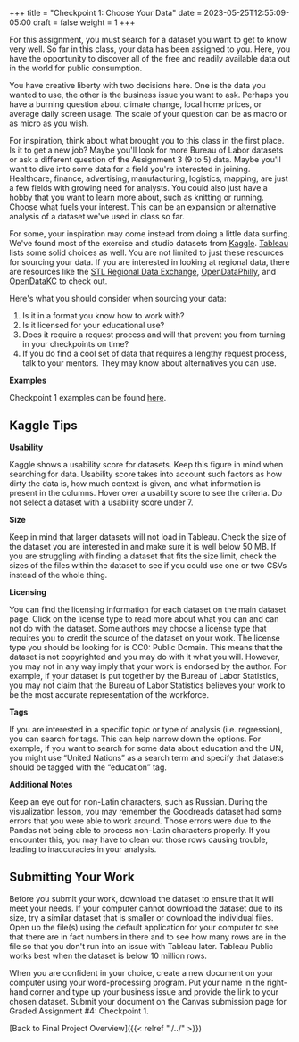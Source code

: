 +++
title = "Checkpoint 1: Choose Your Data"
date = 2023-05-25T12:55:09-05:00
draft = false
weight = 1
+++

For this assignment, you must search for a dataset you want to get to know very well. So 
far in this class, your data has been assigned to you. Here, you have the opportunity to 
discover all of the free and readily available data out in the world for public consumption. 

You have creative liberty with two decisions here. One is the data you wanted to use, the 
other is the business issue you want to ask. Perhaps you have a burning question about 
climate change, local home prices, or average daily screen usage. The scale of your 
question can be as macro or as micro as you wish. 

For inspiration, think about what brought you to this class in the first place. Is it to 
get a new job? Maybe you'll look for more Bureau of Labor datasets or ask a different 
question of the Assignment 3 (9 to 5) data. Maybe you'll want to dive into some data for 
a field you're interested in joining. Healthcare, finance, advertising, manufacturing, 
logistics, mapping, are just a few fields with growing need for analysts. You could also 
just have a hobby that you want to learn more about, such as knitting or running. Choose 
what fuels your interest. This can be an expansion or alternative analysis of a dataset 
we've used in class so far.

For some, your inspiration may come instead from doing a little data surfing. We've found most 
of the exercise and studio datasets from [Kaggle](https://www.kaggle.com/datasets). 
[Tableau](https://public.tableau.com/en-us/s/resources?qt-overview_resources=1#qt-overview_resources) 
lists some solid choices as well. You are not limited to just these resources for sourcing 
your data. If you are interested in looking at regional data, there are resources like the 
[STL Regional Data Exchange](https://rdx.stldata.org/search/type/dataset), 
[OpenDataPhilly](https://www.opendataphilly.org/organization/city-of-philadelphia), and 
[OpenDataKC](https://data.kcmo.org/) to check out.

Here's what you should consider when sourcing your data:

1. Is it in a format you know how to work with? 
1. Is it licensed for your educational use?
1. Does it require a request process and will that prevent you from turning in your checkpoints on time?
1. If you do find a cool set of data that requires a lengthy request process, talk to your mentors. They may know about alternatives you can use.

**Examples**

Checkpoint 1 examples can be found [here](https://github.com/LaunchCodeEducation/finalProjectDAExamples/tree/main/Checkpoint%201).

## Kaggle Tips

**Usability**

Kaggle shows a usability score for datasets. Keep this figure in mind when searching for data. 
Usability score takes into account such factors as how dirty the data is, how much context is 
given, and what information is present in the columns. Hover over a usability score to see the 
criteria. Do not select a dataset with a usability score under 7.

**Size**

Keep in mind that larger datasets will not load in Tableau. Check the size of the dataset you 
are interested in and make sure it is well below 50 MB.  If you are struggling with finding a 
dataset that fits the size limit, check the sizes of the files within the dataset to see if 
you could use one or two CSVs instead of the whole thing.

**Licensing**

You can find the licensing information for each dataset on the main dataset page. Click on 
the license type to read more about what you can and can not do with the dataset. Some 
authors may choose a license type that requires you to credit the source of the dataset on 
your work. The license type you should be looking for is CC0: Public Domain. This means that 
the dataset is not copyrighted and you may do with it what you will. However, you may not in 
any way imply that your work is endorsed by the author. For example, if your dataset is put 
together by the Bureau of Labor Statistics, you may not claim that the Bureau of Labor 
Statistics believes your work to be the most accurate representation of the workforce. 

**Tags**

If you are interested in a specific topic or type of analysis (i.e. regression), you can 
search for tags. This can help narrow down the options. For example, if you want to search 
for some data about education and the UN, you might use “United Nations” as a search term 
and specify that datasets should be tagged with the “education” tag. 

**Additional Notes**

Keep an eye out for non-Latin characters, such as Russian. During the visualization lesson, 
you may remember the Goodreads dataset had some errors that you were able to work around. 
Those errors were due to the Pandas not being able to process non-Latin characters properly. 
If you encounter this, you may have to clean out those rows causing trouble, leading to 
inaccuracies in your analysis. 

## Submitting Your Work

Before you submit your work, download the dataset to ensure that it will meet your needs. 
If your computer cannot download the dataset due to its size, try a similar dataset that 
is smaller or download the individual files. Open up the file(s) using the default 
application for your computer to see that there are in fact numbers in there and to see 
how many rows are in the file so that you don't run into an issue with Tableau later. 
Tableau Public works best when the dataset is below 10 million rows.

When you are confident in your choice, create a new document on your computer using your 
word-processing program. Put your name in the right-hand corner and type up your business 
issue and provide the link to your chosen dataset. Submit your document on the Canvas 
submission page for Graded Assignment #4: Checkpoint 1.

[Back to Final Project Overview]({{< relref "./../" >}})